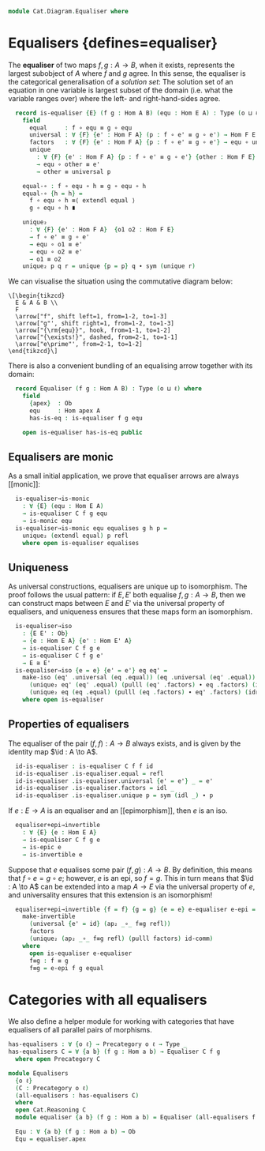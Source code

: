 <!--
```agda
open import Cat.Prelude

import Cat.Reasoning
```
-->

```agda
module Cat.Diagram.Equaliser where
```

<!--
```agda
module _ {o ℓ} (C : Precategory o ℓ) where
  open Cat.Reasoning C
  private variable
    A B : Ob
    f g h : Hom A B
```
-->

# Equalisers {defines=equaliser}

The **equaliser** of two maps $f, g : A \to B$, when it exists,
represents the largest subobject of $A$ where $f$ and $g$ agree. In this
sense, the equaliser is the categorical generalisation of a _solution
set_: The solution set of an equation in one variable is largest subset
of the domain (i.e. what the variable ranges over) where the left- and
right-hand-sides agree.

```agda
  record is-equaliser {E} (f g : Hom A B) (equ : Hom E A) : Type (o ⊔ ℓ) where
    field
      equal     : f ∘ equ ≡ g ∘ equ
      universal : ∀ {F} {e' : Hom F A} (p : f ∘ e' ≡ g ∘ e') → Hom F E
      factors   : ∀ {F} {e' : Hom F A} {p : f ∘ e' ≡ g ∘ e'} → equ ∘ universal p ≡ e'
      unique
        : ∀ {F} {e' : Hom F A} {p : f ∘ e' ≡ g ∘ e'} {other : Hom F E}
        → equ ∘ other ≡ e'
        → other ≡ universal p

    equal-∘ : f ∘ equ ∘ h ≡ g ∘ equ ∘ h
    equal-∘ {h = h} =
      f ∘ equ ∘ h ≡⟨ extendl equal ⟩
      g ∘ equ ∘ h ∎

    unique₂
      : ∀ {F} {e' : Hom F A}  {o1 o2 : Hom F E}
      → f ∘ e' ≡ g ∘ e'
      → equ ∘ o1 ≡ e'
      → equ ∘ o2 ≡ e'
      → o1 ≡ o2
    unique₂ p q r = unique {p = p} q ∙ sym (unique r)
```

We can visualise the situation using the commutative diagram below:

```{.quiver}
\[\begin{tikzcd}
  E & A & B \\
  F
  \arrow["f", shift left=1, from=1-2, to=1-3]
  \arrow["g"', shift right=1, from=1-2, to=1-3]
  \arrow["{\rm{equ}}", hook, from=1-1, to=1-2]
  \arrow["{\exists!}", dashed, from=2-1, to=1-1]
  \arrow["e\prime"', from=2-1, to=1-2]
\end{tikzcd}\]
```

There is also a convenient bundling of an equalising arrow together with
its domain:

```agda
  record Equaliser (f g : Hom A B) : Type (o ⊔ ℓ) where
    field
      {apex}  : Ob
      equ     : Hom apex A
      has-is-eq : is-equaliser f g equ

    open is-equaliser has-is-eq public
```

## Equalisers are monic

As a small initial application, we prove that equaliser arrows are
always [[monic]]:

<!--
```agda
module _ {o ℓ} {C : Precategory o ℓ} where
  open Cat.Reasoning C
  private variable
    A B : Ob
    f g h : Hom A B
```
-->

```agda
  is-equaliser→is-monic
    : ∀ {E} (equ : Hom E A)
    → is-equaliser C f g equ
    → is-monic equ
  is-equaliser→is-monic equ equalises g h p =
    unique₂ (extendl equal) p refl
    where open is-equaliser equalises
```

## Uniqueness

As universal constructions, equalisers are unique up to isomorphism.
The proof follows the usual pattern: if $E, E'$ both equalise $f, g : A \to B$,
then we can construct maps between $E$ and $E'$ via the universal property
of equalisers, and uniqueness ensures that these maps form an isomorphism.

```agda
  is-equaliser→iso
    : {E E' : Ob}
    → {e : Hom E A} {e' : Hom E' A}
    → is-equaliser C f g e
    → is-equaliser C f g e'
    → E ≅ E'
  is-equaliser→iso {e = e} {e' = e'} eq eq' =
    make-iso (eq' .universal (eq .equal)) (eq .universal (eq' .equal))
      (unique₂ eq' (eq' .equal) (pulll (eq' .factors) ∙ eq .factors) (idr _))
      (unique₂ eq (eq .equal) (pulll (eq .factors) ∙ eq' .factors) (idr _))
    where open is-equaliser
```

## Properties of equalisers

The equaliser of the pair $(f, f) : A \to B$ always exists, and is given
by the identity map $\id : A \to A$.

```agda
  id-is-equaliser : is-equaliser C f f id
  id-is-equaliser .is-equaliser.equal = refl
  id-is-equaliser .is-equaliser.universal {e' = e'} _ = e'
  id-is-equaliser .is-equaliser.factors = idl _
  id-is-equaliser .is-equaliser.unique p = sym (idl _) ∙ p
```

If $e : E \to A$ is an equaliser and an [[epimorphism]], then $e$ is
an iso.

```agda
  equaliser+epi→invertible
    : ∀ {E} {e : Hom E A}
    → is-equaliser C f g e
    → is-epic e
    → is-invertible e
```

Suppose that $e$ equalises some pair $(f, g) : A \to B$. By definition,
this means that $f \circ e = g \circ e$; however, $e$ is an epi, so
$f = g$. This in turn means that $\id : A \to A$ can be extended into
a map $A \to E$ via the universal property of $e$, and universality
ensures that this extension is an isomorphism!

```agda
  equaliser+epi→invertible {f = f} {g = g} {e = e} e-equaliser e-epi =
    make-invertible
      (universal {e' = id} (ap₂ _∘_ f≡g refl))
      factors
      (unique₂ (ap₂ _∘_ f≡g refl) (pulll factors) id-comm)
    where
      open is-equaliser e-equaliser
      f≡g : f ≡ g
      f≡g = e-epi f g equal
```

# Categories with all equalisers

We also define a helper module for working with categories that have
equalisers of all parallel pairs of morphisms.

```agda
has-equalisers : ∀ {o ℓ} → Precategory o ℓ → Type _
has-equalisers C = ∀ {a b} (f g : Hom a b) → Equaliser C f g
  where open Precategory C

module Equalisers
  {o ℓ}
  (C : Precategory o ℓ)
  (all-equalisers : has-equalisers C)
  where
  open Cat.Reasoning C
  module equaliser {a b} (f g : Hom a b) = Equaliser (all-equalisers f g)

  Equ : ∀ {a b} (f g : Hom a b) → Ob
  Equ = equaliser.apex
```
